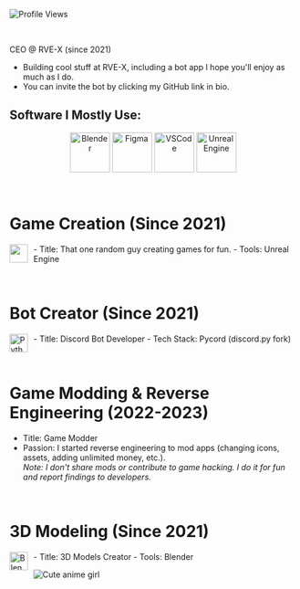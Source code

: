 ![Profile Views](https://count.getloli.com/@34-4?name=34-4&theme=booru-lisu&padding=7&offset=0&align=center&scale=1&pixelated=0&darkmode=auto)

‎ ‎ 

CEO @ RVE-X (since 2021)  
- Building cool stuff at RVE-X, including a bot app I hope you'll enjoy as much as I do.  
- You can invite the bot by clicking my GitHub link in bio.


## Software I Mostly Use:  
<p align="center">
  <img src="https://skillicons.dev/icons?i=blender" alt="Blender" width="70" height="70" />
  <img src="https://skillicons.dev/icons?i=figma" alt="Figma" width="70" height="70" />
  <img src="https://skillicons.dev/icons?i=vscode" alt="VSCode" width="70" height="70" />
  <img src="https://skillicons.dev/icons?i=unreal" alt="Unreal Engine" width="70" height="70" />
</p>

‎ ‎ 

# Game Creation (Since 2021)  
<img src="https://skillicons.dev/icons?i=unreal" alt="" width="32" height="32" align="left" style="margin-right:10px" />  
- Title: That one random guy creating games for fun.  
- Tools: Unreal Engine

‎ ‎ 

# Bot Creator (Since 2021)  
<img src="https://skillicons.dev/icons?i=py" alt="Python Icon" width="32" height="32" align="left" style="margin-right:10px" />  
- Title: Discord Bot Developer  
- Tech Stack: Pycord (discord.py fork)

‎ ‎ 

# Game Modding & Reverse Engineering (2022-2023)  
- Title: Game Modder  
- Passion: I started reverse engineering to mod apps (changing icons, assets, adding unlimited money, etc.).  
  *Note: I don't share mods or contribute to game hacking. I do it for fun and report findings to developers.*

‎ ‎ 

# 3D Modeling (Since 2021)  
<img src="https://skillicons.dev/icons?i=blender" alt="Blender Icon" width="32" height="32" align="left" style="margin-right:10px" />  
- Title: 3D Models Creator  
- Tools: Blender

![Cute anime girl](https://media1.tenor.com/m/8g7BE38h2YsAAAAC/yorukura-nonono.gif)
